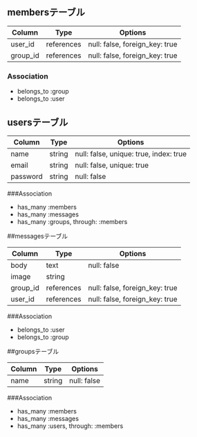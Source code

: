 ## membersテーブル

|Column|Type|Options|
|------|----|-------|
|user_id|references|null: false, foreign_key: true|
|group_id|references|null: false, foreign_key: true|

### Association
- belongs_to :group
- belongs_to :user


## usersテーブル

|Column|Type|Options|
|------|----|-------|
|name|string|null: false, unique: true, index: true|
|email|string|null: false, unique: true|
|password|string|null: false|

###Association
- has_many :members
- has_many :messages
- has_many :groups, through: :members
 

 ##messagesテーブル

 |Column|Type|Options|
 |------|----|-------|
 |body|text|null: false|
 |image|string|
 |group_id|references|null: false, foreign_key: true|
 |user_id|references|null: false, foreign_key: true|

 ###Association
 - belongs_to :user
 - belongs_to :group


 ##groupsテーブル

 |Column|Type|Options|
 |------|----|-------|
 |name|string|null: false|
 
 ###Association
- has_many :members
- has_many :messages
- has_many :users, through: :members
